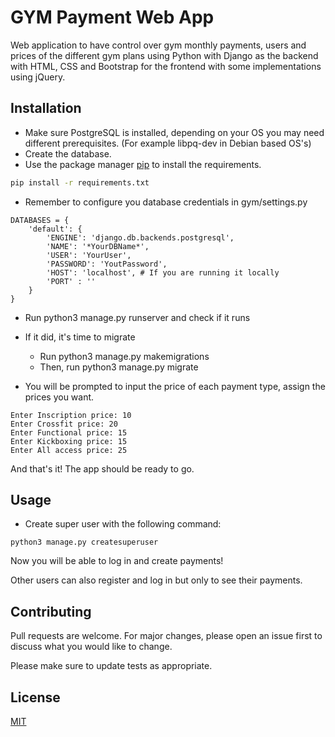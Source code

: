 # GYM Payment Web App

Web application to have control over gym monthly payments, users and
prices of the different gym plans using Python with Django as the backend
with HTML, CSS and Bootstrap for the frontend with some implementations
using jQuery.

## Installation
* Make sure PostgreSQL is installed, depending on your OS you may need different prerequisites.
(For example libpq-dev in Debian based OS's)
* Create the database.
* Use the package manager [pip](https://pip.pypa.io/en/stable/) to install the requirements.

```bash
pip install -r requirements.txt
```
* Remember to configure you database credentials in gym/settings.py

```
DATABASES = {
    'default': {
        'ENGINE': 'django.db.backends.postgresql',
        'NAME': '*YourDBName*',
        'USER': 'YourUser',
        'PASSWORD': 'YoutPassword',
        'HOST': 'localhost', # If you are running it locally
        'PORT' : ''
    }
}

```
* Run python3 manage.py runserver and check if it runs
* If it did, it's time to migrate
  * Run python3 manage.py makemigrations
  * Then, run python3 manage.py migrate

* You will be prompted to input the price of each payment type, assign the prices you want.
```
Enter Inscription price: 10
Enter Crossfit price: 20
Enter Functional price: 15
Enter Kickboxing price: 15
Enter All access price: 25
```

And that's it! The app should be ready to go.


## Usage
* Create super user with the following command:

```
python3 manage.py createsuperuser
```
Now you will be able to log in and create payments!

Other users can also register and log in but only to see their payments.

## Contributing
Pull requests are welcome. For major changes, please open an issue first to discuss what you would like to change.

Please make sure to update tests as appropriate.

## License
[MIT](https://choosealicense.com/licenses/mit/)